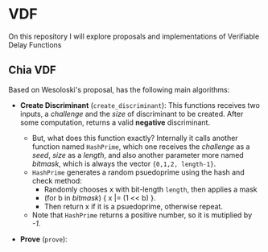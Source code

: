 # VDF
On this repository I will explore proposals and implementations of Verifiable Delay Functions

## Chia VDF
Based on Wesoloski's proposal, has the following main algorithms:

- **Create Discriminant** (`create_discriminant`): This functions receives two inputs, a *challenge* and the *size* of discriminant to be created. After some computation, returns a valid __negative__ discriminant.
    - But, what does this function exactly? Internally it calls another function named `HashPrime`, which one receives the *challenge* as a *seed*, *size* as a *length*, and also another parameter more named *bitmask*, which is always the vector `{0,1,2, length-1}`. 
    - `HashPrime` generates a random psuedoprime using the hash and check method:
        - Randomly chooses x with bit-length `length`, then applies a mask
        - (for b in *bitmask*) { x |= (1 << b) }.
        - Then return x if it is a psuedoprime, otherwise repeat.
    - Note that `HashPrime` returns a positive number, so it is mutiplied by *-1*.

- **Prove** (`prove`):

